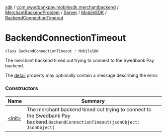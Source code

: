 [sdk](../../../../../index.md) / [com.swedbankpay.mobilesdk.merchantbackend](../../../../index.md) / [MerchantBackendProblem](../../../index.md) / [Server](../../index.md) / [MobileSDK](../index.md) / [BackendConnectionTimeout](./index.md)

# BackendConnectionTimeout

`class BackendConnectionTimeout : MobileSDK`

The merchant backend timed out trying to connect to the Swedbank Pay backend.

The [detail](../../../../../com.swedbankpay.mobilesdk/-problem/detail.md) property may optionally contain a message describing the error.

### Constructors

| Name | Summary |
|---|---|
| [&lt;init&gt;](-init-.md) | The merchant backend timed out trying to connect to the Swedbank Pay backend.`BackendConnectionTimeout(jsonObject: JsonObject)` |
